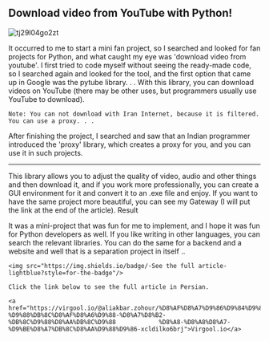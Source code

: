 ## Download video from YouTube with Python!
<p align='center'>
    
![tj29l04go2zt](https://user-images.githubusercontent.com/71524940/142176967-7a97e6ce-6d31-43cc-852a-b1b72604aa80.png)
    
It occurred to me to start a mini fan project, so I searched and looked for fan projects for Python, and what caught my eye was 'download video from youtube'. I first tried to code myself without seeing the ready-made code, so I searched again and looked for the tool, and the first option that came up in Google was the pytube library. . .
With this library, you can download videos on YouTube (there may be other uses, but programmers usually use YouTube to download).

    Note: You can not download with Iran Internet, because it is filtered. You can use a proxy. . .

After finishing the project, I searched and saw that an Indian programmer introduced the 'proxy' library, which creates a proxy for you, and you can use it in such projects. 
    
<hr/>

This library allows you to adjust the quality of video, audio and other things and then download it, and if you work more professionally, you can create a GUI environment for it and convert it to an .exe file and enjoy. If you want to have the same project more beautiful, you can see my Gateway (I will put the link at the end of the article).
Result

It was a mini-project that was fun for me to implement, and I hope it was fun for Python developers as well. If you like writing in other languages, you can search the relevant libraries. You can do the same for a backend and a website and well that is a separation project in itself ..
</p>
<p align='center'>
    
    <img src="https://img.shields.io/badge/-See the full article-lightblue?style=for-the-badge"/>
    
    Click the link below to see the full article in Persian.
    
    <a href="https://virgool.io/@aliakbar.zohour/%D8%AF%D8%A7%D9%86%D9%84%D9%88%D8%AF-%D9%88%DB%8C%D8%AF%D8%A6%D9%88-%D8%A7%D8%B2-%DB%8C%D9%88%D8%AA%DB%8C%D9%88            %D8%A8-%D8%A8%D8%A7-%D9%BE%D8%A7%DB%8C%D8%AA%D9%88%D9%86-xcldilko6brj">Virgool.io</a>
</p>
